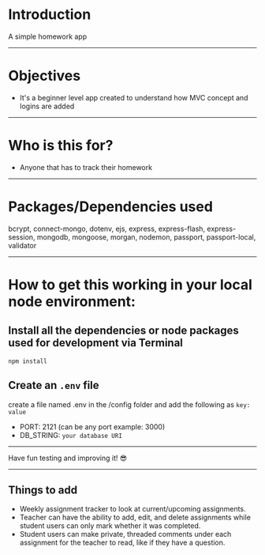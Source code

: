 

# Introduction

A simple homework app

---

# Objectives

- It's a beginner level app created to understand how MVC concept and logins are added

---

# Who is this for? 

- Anyone that has to track their homework

---

# Packages/Dependencies used 

bcrypt, connect-mongo, dotenv, ejs, express, express-flash, express-session, mongodb, mongoose, morgan, nodemon, passport, passport-local, validator

---

# How to get this working in your local node environment:

## Install all the dependencies or node packages used for development via Terminal

`npm install` 

## Create an `.env` file 
 create a file named .env in the /config folder and add the following as `key: value` 
  - PORT: 2121 (can be any port example: 3000) 
  - DB_STRING: `your database URI` 
 ---
 
 Have fun testing and improving it! 😎

---

## Things to add

- Weekly assignment tracker to look at current/upcoming assignments.
- Teacher can have the ability to add, edit, and delete assignments while student users can only mark whether it was completed.
- Student users can make private, threaded comments under each assignment for the teacher to read, like if they have a question.

